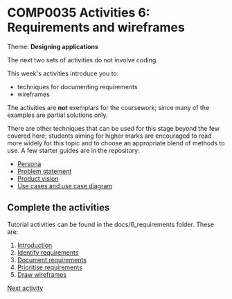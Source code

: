# COMP0035 Activities 6: Requirements and wireframes

Theme: **Designing applications**

The next two sets of activities do not involve coding.

This week's activities introduce you to:

- techniques for documenting requirements
- wireframes

The activities are **not** exemplars for the coursework; since many of the examples are partial solutions only.

There are other techniques that can be used for this stage beyond the few covered here; students aiming for higher marks
are encouraged to read more widely for this topic and to choose an appropriate blend of methods to use. A few starter
guides are in the repository:

- [Persona](persona.md)
- [Problem statement](problem-statement.md)
- [Product vision](product-vision.md)
- [Use cases and use case diagram](use-cases.md)

## Complete the activities

Tutorial activities can be found in the docs/6_requirements folder. These are:

1. [Introduction](6-01-introduction.md)
2. [Identify requirements](6-02-identify-requirements.md)
3. [Document requirements](6-03-document-requirements.md)
4. [Prioritise requirements](6-04-prioritise-requirements.md)
5. [Draw wireframes](6-05-wireframes.md)

[Next activity](6-01-introduction.md)

